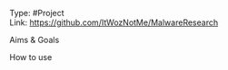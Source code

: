 Type: #Project <br>
Link: https://github.com/ItWozNotMe/MalwareResearch <br>

Aims & Goals

How to use


